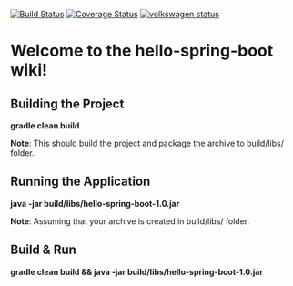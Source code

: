 
[![Build Status][1]][2]
[![Coverage Status][3]][4]
[![volkswagen status](https://auchenberg.github.io/volkswagen/volkswargen_ci.svg?v=1)](https://github.com/auchenberg/volkswagen)

# Welcome to the hello-spring-boot wiki!

## Building the Project
**gradle clean build**

**Note**: This should build the project and package the archive to build/libs/ folder.

## Running the Application
**java -jar build/libs/hello-spring-boot-1.0.jar**

**Note**: Assuming that your archive is created in build/libs/ folder.

## Build & Run
**gradle clean build && java -jar build/libs/hello-spring-boot-1.0.jar**


[1]: https://secure.travis-ci.org/SwaroopG/hello-spring-boot.png
[2]: http://www.travis-ci.org/SwaroopG/hello-spring-boot

[3]: https://coveralls.io/repos/SwaroopG/hello-spring-boot/badge.svg
[4]: https://coveralls.io/r/SwaroopG/hello-spring-boot